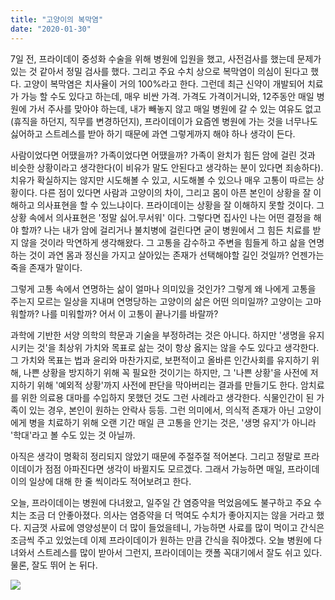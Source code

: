 ```yaml
---
title: "고양이의 복막염"
date: "2020-01-30"
---
```


7일 전, 프라이데이 중성화 수술을 위해 병원에 입원을 했고, 사전검사를 했는데 문제가 있는 것 같아서 정밀 검사를 했다. 그리고 주요 수치 상으로 복막염이 의심이 된다고 했다. 고양이 복막염은 치사율이 거의 100%라고 한다. 그런데 최근 신약이 개발되어 치료가 가능 할 수도 있다고 하는데, 매우 비싼 가격. 가격도 가격이거니와, 12주동안 매일 병원에 가서 주사를 맞아야 하는데, 내가 빼놓지 않고 매일 병원에 갈 수 있는 여유도 없고(휴직을 하던지, 직무를 변경하던지), 프라이데이가 요즘엔 병원에 가는 것을 너무나도 싫어하고 스트레스를 받아 하기 때문에 과연 그렇게까지 해야 하나 생각이 든다.

사람이었다면 어땠을까? 가족이었다면 어땠을까? 가족이 완치가 힘든 암에 걸린 것과 비슷한 상황이라고 생각한다(이 비유가 말도 안된다고 생각하는 분이 있다면 죄송하다). 치유가 확실하지는 않지만 시도해볼 수 있고, 시도해볼 수 있으나 매우 고통이 따르는 상황이다. 다른 점이 있다면 사람과 고양이의 차이, 그리고 몸이 아픈 본인이 상황을 잘 이해하고 의사표현을 할 수 있느냐이다. 프라이데이는 상황을 잘 이해하지 못할 것이다. 그 상황 속에서 의사표현은 '정말 싫어.무서워' 이다. 그렇다면 집사인 나는 어떤 결정을 해야 할까? 나는 내가 암에 걸리거나 불치병에 걸린다면 굳이 병원에서 그 힘든 치료를 받지 않을 것이라 막연하게 생각해왔다. 그 고통을 감수하고 주변을 힘들게 하고 삶을 연명하는 것이 과연 몸과 정신을 가지고 살아있는 존재가 선택해야할 길인 것일까? 언젠가는 죽을 존재가 말이다. 

그렇게 고통 속에서 연명하는 삶이 얼마나 의미있을 것인가? 
그렇게 왜 나에게 고통을 주는지 모르는 일상을 지내며 연명당하는 고양이의 삶은 어떤 의미일까? 
고양이는 고마워할까? 나를 미워할까? 어서 이 고통이 끝나기를 바랄까?

과학에 기반한 서양 의학의 학문과 기술을 부정하려는 것은 아니다. 하지만 '생명을 유지시키는 것'을 최상위 가치와 목표로 삶는 것이 항상 옳지는 않을 수도 있다고 생각한다. 그 가치와 목표는 법과 윤리와 마찬가지로, 보편적이고 올바른 인간사회를 유지하기 위해, 나쁜 상황을 방지하기 위해 꼭 필요한 것이기는 하지만, 그 
'나쁜 상황'을 사전에 저지하기 위해 '예외적 상황'까지 사전에 판단을 막아버리는 결과를 만들기도 한다. 암치료를 위한 의료용 대마를 수입하지 못했던 것도 그런 사례라고 생각한다. 식물인간이 된 가족이 있는 경우, 본인이 원하는 안락사 등등. 그런 의미에서, 의식적 존재가 아닌 고양이에게 병을 치료하기 위해 오랜 기간 매일 큰 고통을 안기는 것은, '생명 유지'가 아니라 '학대'라고 볼 수도 있는 것 아닐까.

아직은 생각이 명확히 정리되지 않았기 때문에 주절주절 적어본다. 그리고 정말로 프라이데이가 점점 아파진다면 생각이 바뀔지도 모르겠다. 그래서 가능하면 매일, 프라이데이의 일상에 대해 한 줄 씩이라도 적어보려고 한다.

오늘, 프라이데이는 병원에 다녀왔고, 일주일 간 염증약을 먹었음에도 불구하고 주요 수치는 조금 더 안좋아졌다. 의사는 염증약을 더 먹여도 수치가 좋아지지는 않을 거라고 했다. 지금껏 사료에 영양성분이 더 많이 들었을테니, 가능하면 사료를 많이 먹이고 간식은 조금씩 주고 있었는데 이제 프라이데이가 원하는 만큼 간식을 줘야겠다. 오늘 병원에 다녀와서 스트레스를 많이 받아서 그런지, 프라이데이는 캣폴 꼭대기에서 잘도 쉬고 있다. 물론, 잘도 뛰어 논 뒤다.

![](../photo/2020-01-30-고양이의_복막염.jpg)